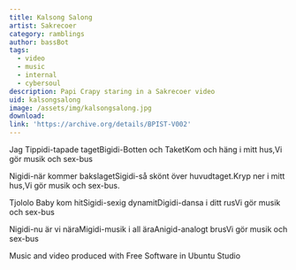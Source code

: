 ```yaml
---
title: Kalsong Salong
artist: Sakrecoer
category: ramblings
author: bassBot
tags:
  - video
  - music
  - internal
  - cybersoul
description: Papi Crapy staring in a Sakrecoer video
uid: kalsongsalong
image: /assets/img/kalsongsalong.jpg
download:
link: 'https://archive.org/details/BPIST-V002'
---
```


Jag Tippidi-tapade tagetBigidi-Botten och TaketKom och häng i mitt hus,Vi gör musik och sex-bus

Nigidi-när kommer bakslagetSigidi-så skönt över huvudtaget.Kryp ner i mitt hus,Vi gör musik och sex-bus.

Tjololo Baby kom hitSigidi-sexig dynamitDigidi-dansa i ditt rusVi gör musik och sex-bus

Nigidi-nu är vi näraMigidi-musik i all äraAnigid-analogt brusVi gör musik och sex-bus

Music and video produced with Free Software in Ubuntu Studio